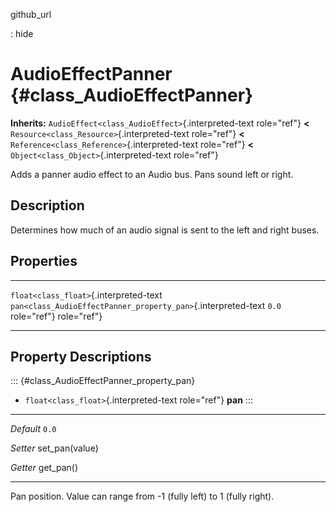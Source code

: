 github\_url

:   hide

AudioEffectPanner {#class_AudioEffectPanner}
=================

**Inherits:** `AudioEffect<class_AudioEffect>`{.interpreted-text
role="ref"} **\<** `Resource<class_Resource>`{.interpreted-text
role="ref"} **\<** `Reference<class_Reference>`{.interpreted-text
role="ref"} **\<** `Object<class_Object>`{.interpreted-text role="ref"}

Adds a panner audio effect to an Audio bus. Pans sound left or right.

Description
-----------

Determines how much of an audio signal is sent to the left and right
buses.

Properties
----------

  ---------------------------------------- --------------------------------------------------------------- -------
  `float<class_float>`{.interpreted-text   `pan<class_AudioEffectPanner_property_pan>`{.interpreted-text   `0.0`
  role="ref"}                              role="ref"}                                                     

  ---------------------------------------- --------------------------------------------------------------- -------

Property Descriptions
---------------------

::: {#class_AudioEffectPanner_property_pan}
-   `float<class_float>`{.interpreted-text role="ref"} **pan**
:::

  ----------- -----------------
  *Default*   `0.0`

  *Setter*    set\_pan(value)

  *Getter*    get\_pan()
  ----------- -----------------

Pan position. Value can range from -1 (fully left) to 1 (fully right).
